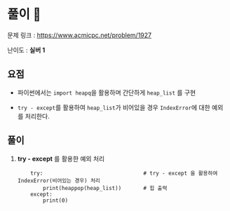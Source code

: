 # 풀이 :notebook:

   문제 링크 : https://www.acmicpc.net/problem/1927
   
   난이도 : __실버 1__
   
## 요점
- 파이썬에서는 `import heapq`을 활용하며 간단하게 `heap_list` 를 구현 

- `try - except`를 활용하여 `heap_list`가 비어있을 경우 `IndexError`에 대한 예외를 처리한다.

## 풀이
1. __try - except__ 를 활용한 예외 처리
    ```
        try:                                # try - except 을 활용하여 IndexError(비어있는 경우) 처리
            print(heappop(heap_list))       # 힙 출력
        except:
            print(0)
    ```
